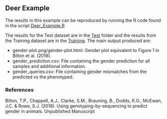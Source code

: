 ## Deer Example

The results in this example can be reproduced by running the R code found in the script [Deer_Example.R](Deer_Example.R)

The results for the Test dataset are in the [Test](Test/) folder and the results from the Training dataset are in the [Training](Training/). The main output produced are:
- gender-plot.png/gender-plot.html: Gender plot equivalent to Figure 1 in Bilton et al. (2018).
- gender_prediction.csv: File containing the gender prediction for all samples and additional information.
- gender_queries.csv: File containing gender mismatches from the predicted vs the phenotyped.

### References

Bilton, T.P., Chappell, A.J., Clarke, S.M., Brauning, B., Dodds, K.G., McEwan, J.C. \& Rowe, S.J. (2018). Using genotyping-by-sequencing to predict gender in animals. Unpublished Manuscript